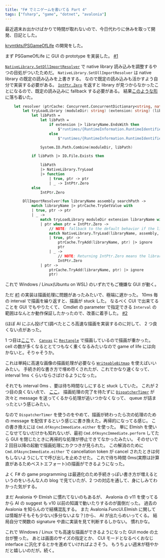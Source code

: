 ```yaml
---
title: "F# でミニゲームを書いてる Part 4"
tags: ["fsharp", "game", "dotnet", "avalonia"]
---
```


最近週末お出かけばかりで時間が取れないので、今日代わりに休みを取って開発、日記とした。

[krymtkts/PSGameOfLife](https://github.com/krymtkts/PSGameOfLife) の開発をした。

まず PSGameOfLife に GUI の prototype を実装した。 [#1](https://github.com/krymtkts/PSGameOfLife/pull/1)

[`NativeLibrary.SetDllImportResolver`](https://learn.microsoft.com/en-us/dotnet/api/system.runtime.interopservices.nativelibrary.setdllimportresolver?view=net-9.0) で native library 読み込みを調整するやつの目処がついたためだ。
`NativeLibrary.SetDllImportResolver` は native library の既定の読み込みを上書きする。
なので既定の読み込みも活かすよう自分で実装する必要がある。
[`IntPtr.Zero`](https://learn.microsoft.com/en-us/dotnet/api/system.intptr.zero?view=net-9.0) を返すと library が見つからなかったことになるので、既定の読み込みに fallback する必要がある。
結果[このような形](https://github.com/krymtkts/PSGameOfLife/blob/026246251b79e9f21cc16f54f859b412cfa4ac6c/src/PSGameOfLife/View.Avalonia.fs#L36-L73)に落ち着いた。

```fsharp
    let resolver (ptrCache: Concurrent.ConcurrentDictionary<string, nativeint>) moduleDir extension =
        let tryLoadLibrary (moduleDir: string) (extension: string) (libraryName: string) =
            let libPath =
                let libPath =
                    if extension |> libraryName.EndsWith then
                        $"runtimes/{RuntimeInformation.RuntimeIdentifier}/native/{libraryName}"
                    else
                        $"runtimes/{RuntimeInformation.RuntimeIdentifier}/native/{libraryName}.{extension}"

                System.IO.Path.Combine(moduleDir, libPath)

            if libPath |> IO.File.Exists then

                libPath
                |> NativeLibrary.TryLoad
                |> function
                    | true, ptr -> ptr
                    | _ -> IntPtr.Zero
            else
                IntPtr.Zero

        DllImportResolver(fun libraryName assembly searchPath ->
            match libraryName |> ptrCache.TryGetValue with
            | true, ptr -> ptr
            | _ ->
                match tryLoadLibrary moduleDir extension libraryName with
                | ptr when ptr = IntPtr.Zero ->
                    // NOTE: fallback to the default behavior if the library is not found.
                    match NativeLibrary.TryLoad(libraryName, assembly, searchPath) with
                    | true, ptr ->
                        ptrCache.TryAdd(libraryName, ptr) |> ignore
                        ptr
                    | _ ->
                        // NOTE: Returning IntPtr.Zero means the library was not found. This will cause an error when P/Invoke is called.
                        IntPtr.Zero
                | ptr ->
                    ptrCache.TryAdd(libraryName, ptr) |> ignore
                    ptr)
```

これで Windows / Linux(Ubuntu on WSL) のいずれでもご機嫌な GUI が動く。

ただ [#1](https://github.com/krymtkts/PSGameOfLife/pull/1) の実装は描画処理に問題があったみたいで、極端に遅かった。
10ms 毎の interval で描画を繰り返すと、描画が stuck した。
なるべく CUI で出来てることを GUI でもやりたくて、 Cmdlet の parameter で指定できる `Interval` の範囲はなんとか動作保証したかったので、改善に着手した。
[#2](https://github.com/krymtkts/PSGameOfLife/pull/2)

(ほぼ AI にぶん投げて)調べたところ高速な描画を実装するのに対して、 2 つ良くない点があった。

1 つ目は[ここ](https://github.com/krymtkts/PSGameOfLife/blob/e3db7c59f7fc6154a578b9393dd8a2fc136fbace/src/PSGameOfLife/View.Avalonia.fs#L109-L152)で、 [`Canvas`](https://api-docs.avaloniaui.net/docs/T_Avalonia_Controls_Canvas) に [`Rectangle`](https://api-docs.avaloniaui.net/docs/T_Avalonia_Controls_Shapes_Rectangle) で描画しているので描画が重かった。
cell の数が多くなるととてつもなく重くなるみたいなので game of life には向かないと。そりゃそうか。

これは単純に高速な画像の描画処理が必要なら [`WriteableBitmap`](https://api-docs.avaloniaui.net/docs/T_Avalonia_Media_Imaging_WriteableBitmap) を使えばいいみたい。
手続き的な書き方で埋め尽くされたが、これでかなり速くなって、 interval 1ms くらいならさばけるようになった。

それでも interval 0ms 、要は待ち時間なしにすると stuck していた。
これが 2 つ目の良くない点で、 [ここ](https://github.com/krymtkts/PSGameOfLife/blob/e3db7c59f7fc6154a578b9393dd8a2fc136fbace/src/PSGameOfLife/View.Avalonia.fs#L154-L162)。
描画処理の完了を待たずに [`DispatcherTimer`](https://reference.avaloniaui.net/api/Avalonia.Threading/DispatcherTimer/) が次々と message を送ってくるから処理が追いつかなくなって、 queue が詰まったという感じみたい。

なので `DispatcherTimer` を使うのをやめて、描画が終わったら次の処理のための message を配信するという感じに書き換えた。再帰的になってる感じ。
この書き換えには `Cmd.OfAsyncImmediate.either` を使った。
単に Elmish を使いこなせてないだけかも知れないが、最初 `Cmd.OfAsyncImmediate.perform` してたら GUI を閉じたときに再帰的な処理が停止できてなかったみたい。
そのせいで 2 回目以降の起動で描画処理にカクつきが見られた。
この解消のために `Cmd.OfAsyncImmediate.either` で cancellation token が cancel されたときは何もしないようにしてで呼び出しを止めさせた。
これで待ち時間 0ms(実際は計算直があるためベストエフォート)の描画ができるようになった。

よく F# の game programming は最適化のため手続きっぽい書き方が増えるというのをいろんな人の blog で見ていたが、2 つの対応を通して、身にしみてわかった気がする。

まだ Avalonia や Elmish に慣れてないのもあるが、 Avalonia の v11 を使ってるから AI の suggest も v10 以前の知識で動いたりするのが面倒だった。
過去の Avalonia を知らんので結構混乱する。
また Avalonia.FuncUI.Elmish に関しては情報がそもそも少ない(多分ないよな？)から、 AI が出たらめいってくる。
結局自分で関数の signature や直に実装を見て判断するしかない。
慣れかな。

これで Windows / Linux でも高速な描画ができるようになった GUI mode の土台が整った。
あとは画面のサイズの指定とか、 CUI モードとなるべくおなじ interface に汎化するとかを進めていければよさそう。
もうちょい週末が穏やかだと嬉しいのだが。続く。
